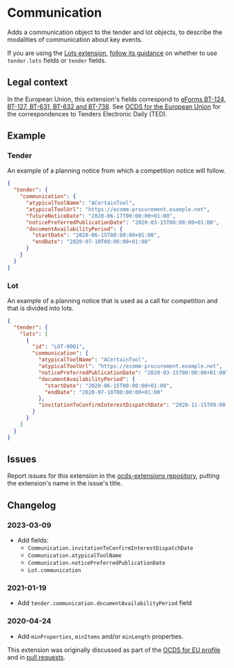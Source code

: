 # Communication

Adds a communication object to the tender and lot objects, to describe the modalities of communication about key events.

If you are using the [Lots extension](https://extensions.open-contracting.org/en/extensions/lots/master/), [follow its guidance](https://extensions.open-contracting.org/en/extensions/lots/master/#usage) on whether to use `tender.lots` fields or `tender` fields.

## Legal context

In the European Union, this extension's fields correspond to [eForms BT-124, BT-127, BT-631, BT-632 and BT-738](https://docs.ted.europa.eu/eforms/latest/reference/business-terms/). See [OCDS for the European Union](http://standard.open-contracting.org/profiles/eu/master/en/) for the correspondences to Tenders Electronic Daily (TED).

## Example

### Tender

An example of a planning notice from which a competition notice will follow.

```json
{
  "tender": {
    "communication": {
      "atypicalToolName": "ACertainTool",
      "atypicalToolUrl": "https://ecomm-procurement.example.net",
      "futureNoticeDate": "2020-06-17T00:00:00+01:00",
      "noticePreferredPublicationDate": "2020-03-15T00:00:00+01:00",
      "documentAvailabilityPeriod": {
        "startDate": "2020-06-15T00:00:00+01:00",
        "endDate": "2020-07-10T00:00:00+01:00"
      }
    }
  }
}
```

### Lot

An example of a planning notice that is used as a call for competition and that is divided into lots.

```json
{
  "tender": {
    "lots": [
      {
        "id": "LOT-0001",
        "communication": {
          "atypicalToolName": "ACertainTool",
          "atypicalToolUrl": "https://ecomm-procurement.example.net",
          "noticePreferredPublicationDate": "2020-03-15T00:00:00+01:00",
          "documentAvailabilityPeriod": {
            "startDate": "2020-06-15T00:00:00+01:00",
            "endDate": "2020-07-10T00:00:00+01:00"
          },
          "invitationToConfirmInterestDispatchDate": "2020-11-15T09:00:00+01:00"
        }
      }
    ]
  }
}
```

## Issues

Report issues for this extension in the [ocds-extensions repository](https://github.com/open-contracting/ocds-extensions/issues), putting the extension's name in the issue's title.

## Changelog

### 2023-03-09

* Add fields:
  * `Communication.invitationToConfirmInterestDispatchDate`
  * `Communication.atypicalToolName`
  * `Communication.noticePreferredPublicationDate`
  * `Lot.communication`

### 2021-01-19

* Add `tender.communication.documentAvailabilityPeriod` field

### 2020-04-24

* Add `minProperties`, `minItems` and/or `minLength` properties.

This extension was originally discussed as part of the [OCDS for EU profile](https://github.com/open-contracting-extensions/european-union/issues) and in [pull requests](https://github.com/open-contracting-extensions/ocds_communication_extension/pulls?q=is%3Apr+is%3Aclosed).

